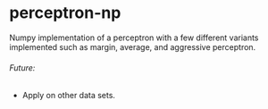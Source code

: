 # perceptron-np
Numpy implementation of a perceptron with a few different variants implemented such as margin, average, and aggressive perceptron.

###### Future:
- Apply on other data sets.
